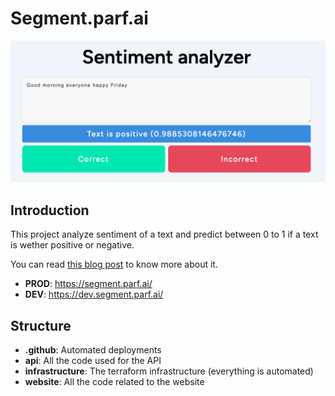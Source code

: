 # Segment.parf.ai

![](./sentiment-1.png)

## Introduction

This project analyze sentiment of a text and predict between 0 to 1 if a text is wether positive or negative.

You can read [this blog post](https://blog.parf.ai/posts/sentiment/) to know more about it.

- **PROD**: https://segment.parf.ai/
- **DEV**: https://dev.segment.parf.ai/

## Structure

- **.github**: Automated deployments
- **api**: All the code used for the API
- **infrastructure**: The terraform infrastructure (everything is automated)
- **website**: All the code related to the website